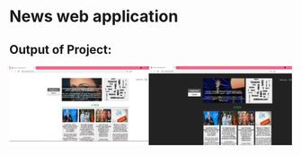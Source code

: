 # News web application
## Output of Project:
![alt text](https://github.com/Shivam7-1/News-web-application/blob/main/After%20feature%20output.png?raw=true)

